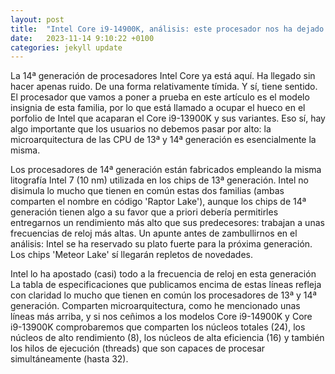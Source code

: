 ```yaml
---
layout: post
title:  "Intel Core i9-14900K, análisis: este procesador nos ha dejado con ganas de más. Con ganas de 'Meteor Lake'"
date:   2023-11-14 9:10:22 +0100
categories: jekyll update
---
```


La 14ª generación de procesadores Intel Core ya está aquí. Ha llegado sin hacer apenas ruido. De una forma relativamente tímida. Y sí, tiene sentido. El procesador que vamos a poner a prueba en este artículo es el modelo insignia de esta familia, por lo que está llamado a ocupar el hueco en el porfolio de Intel que acaparan el Core i9-13900K y sus variantes. Eso sí, hay algo importante que los usuarios no debemos pasar por alto: la microarquitectura de las CPU de 13ª y 14ª generación es esencialmente la misma.

Los procesadores de 14ª generación están fabricados empleando la misma litografía Intel 7 (10 nm) utilizada en los chips de 13ª generación. Intel no disimula lo mucho que tienen en común estas dos familias (ambas comparten el nombre en código 'Raptor Lake'), aunque los chips de 14ª generación tienen algo a su favor que a priori debería permitirles entregarnos un rendimiento más alto que sus predecesores: trabajan a unas frecuencias de reloj más altas. Un apunte antes de zambullirnos en el análisis: Intel se ha reservado su plato fuerte para la próxima generación. Los chips 'Meteor Lake' sí llegarán repletos de novedades.

Intel lo ha apostado (casi) todo a la frecuencia de reloj en esta generación
La tabla de especificaciones que publicamos encima de estas líneas refleja con claridad lo mucho que tienen en común los procesadores de 13ª y 14ª generación. Comparten microarquitectura, como he mencionado unas líneas más arriba, y si nos ceñimos a los modelos Core i9-14900K y Core i9-13900K comprobaremos que comparten los núcleos totales (24), los núcleos de alto rendimiento (8), los núcleos de alta eficiencia (16) y también los hilos de ejecución (threads) que son capaces de procesar simultáneamente (hasta 32).